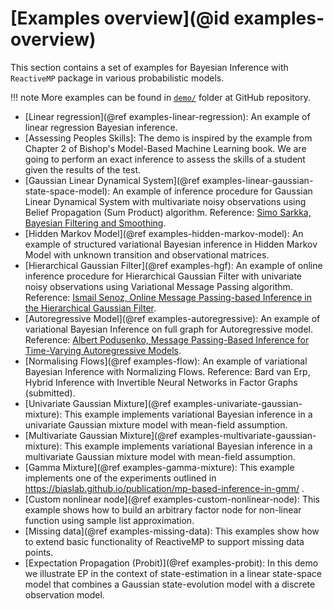 # [Examples overview](@id examples-overview)

This section contains a set of examples for Bayesian Inference with `ReactiveMP` package in various probabilistic models.

!!! note
    More examples can be found in [`demo/`](https://github.com/biaslab/ReactiveMP.jl/tree/master/demo) folder at GitHub repository.

- [Linear regression](@ref examples-linear-regression): An example of linear regression Bayesian inference.
- [Assessing Peoples Skills]: The demo is inspired by the example from Chapter 2 of Bishop's Model-Based Machine Learning book.
We are going to perform an exact inference to assess the skills of a student given the results of the test.
- [Gaussian Linear Dynamical System](@ref examples-linear-gaussian-state-space-model): An example of inference procedure for Gaussian Linear Dynamical System with multivariate noisy observations using Belief Propagation (Sum Product) algorithm. Reference: [Simo Sarkka, Bayesian Filtering and Smoothing](https://users.aalto.fi/~ssarkka/pub/cup_book_online_20131111.pdf).
- [Hidden Markov Model](@ref examples-hidden-markov-model): An example of structured variational Bayesian inference in Hidden Markov Model with unknown transition and observational matrices.
- [Hierarchical Gaussian Filter](@ref examples-hgf): An example of online inference procedure for Hierarchical Gaussian Filter with univariate noisy observations using Variational Message Passing algorithm. Reference: [Ismail Senoz, Online Message Passing-based Inference in the Hierarchical Gaussian Filter](https://ieeexplore.ieee.org/document/9173980).
- [Autoregressive Model](@ref examples-autoregressive): An example of variational Bayesian Inference on full graph for Autoregressive model. Reference: [Albert Podusenko, Message Passing-Based Inference for Time-Varying Autoregressive Models](https://www.mdpi.com/1099-4300/23/6/683).
- [Normalising Flows](@ref examples-flow): An example of variational Bayesian Inference with Normalizing Flows. Reference: Bard van Erp, Hybrid Inference with Invertible Neural Networks in Factor Graphs (submitted).
- [Univariate Gaussian Mixture](@ref examples-univariate-gaussian-mixture): This example implements variational Bayesian inference in a univariate Gaussian mixture model with mean-field assumption.
- [Multivariate Gaussian Mixture](@ref examples-multivariate-gaussian-mixture): This example implements variational Bayesian inference in a multivariate Gaussian mixture model with mean-field assumption.
- [Gamma Mixture](@ref examples-gamma-mixture): This example implements one of the experiments outlined in https://biaslab.github.io/publication/mp-based-inference-in-gmm/ .
- [Custom nonlinear node](@ref examples-custom-nonlinear-node): This example shows how to build an arbitrary factor node for non-linear function using sample list approximation.
- [Missing data](@ref examples-missing-data): This examples show how to extend basic functionality of ReactiveMP to support missing data points.
- [Expectation Propagation (Probit)](@ref examples-probit): In this demo we illustrate EP in the context of state-estimation in a linear state-space model that combines a Gaussian state-evolution model with a discrete observation model.